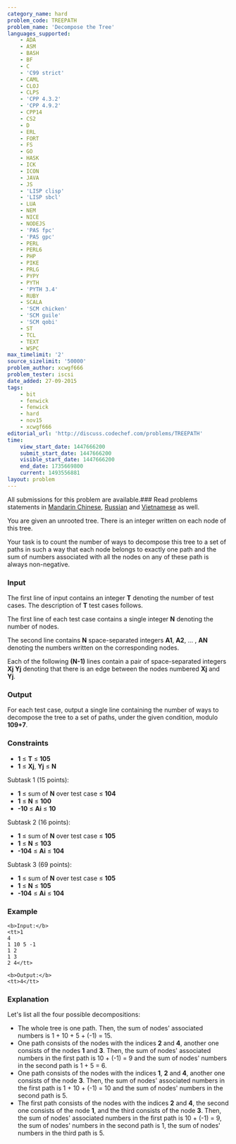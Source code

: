 ```yaml
---
category_name: hard
problem_code: TREEPATH
problem_name: 'Decompose the Tree'
languages_supported:
    - ADA
    - ASM
    - BASH
    - BF
    - C
    - 'C99 strict'
    - CAML
    - CLOJ
    - CLPS
    - 'CPP 4.3.2'
    - 'CPP 4.9.2'
    - CPP14
    - CS2
    - D
    - ERL
    - FORT
    - FS
    - GO
    - HASK
    - ICK
    - ICON
    - JAVA
    - JS
    - 'LISP clisp'
    - 'LISP sbcl'
    - LUA
    - NEM
    - NICE
    - NODEJS
    - 'PAS fpc'
    - 'PAS gpc'
    - PERL
    - PERL6
    - PHP
    - PIKE
    - PRLG
    - PYPY
    - PYTH
    - 'PYTH 3.4'
    - RUBY
    - SCALA
    - 'SCM chicken'
    - 'SCM guile'
    - 'SCM qobi'
    - ST
    - TCL
    - TEXT
    - WSPC
max_timelimit: '2'
source_sizelimit: '50000'
problem_author: xcwgf666
problem_tester: iscsi
date_added: 27-09-2015
tags:
    - bit
    - fenwick
    - fenwick
    - hard
    - nov15
    - xcwgf666
editorial_url: 'http://discuss.codechef.com/problems/TREEPATH'
time:
    view_start_date: 1447666200
    submit_start_date: 1447666200
    visible_start_date: 1447666200
    end_date: 1735669800
    current: 1493556881
layout: problem
---
```

All submissions for this problem are available.###  Read problems statements in [Mandarin Chinese](http://www.codechef.com/download/translated/NOV15/mandarin/TREEPATH.pdf), [Russian](http://www.codechef.com/download/translated/NOV15/russian/TREEPATH.pdf) and [Vietnamese](http://www.codechef.com/download/translated/NOV15/vietnmese/TREEPATH.pdf) as well.

You are given an unrooted tree. There is an integer written on each node of this tree.

Your task is to count the number of ways to decompose this tree to a set of paths in such a way that each node belongs to exactly one path and the sum of numbers associated with all the nodes on any of these path is always non-negative.

### Input

The first line of input contains an integer **T** denoting the number of test cases. The description of **T** test cases follows.

The first line of each test case contains a single integer **N** denoting the number of nodes.

The second line contains **N** space-separated integers **A1**, **A2**, ... , **AN** denoting the numbers written on the corresponding nodes.

Each of the following **(N-1)** lines contain a pair of space-separated integers **Xj Yj** denoting that there is an edge between the nodes numbered **Xj** and **Yj**.

### Output

For each test case, output a single line containing the number of ways to decompose the tree to a set of paths, under the given condition, modulo **109+7**.

### Constraints

- **1** ≤ **T** ≤ **105**
- **1** ≤ **Xj**, **Yj** ≤ **N**

Subtask 1 (15 points):

- **1** ≤ sum of **N** over test case ≤ **104**
- **1** ≤ **N** ≤ **100**
- **-10** ≤ **Ai** ≤ **10**

Subtask 2 (16 points):

- **1** ≤ sum of **N** over test case ≤ **105**
- **1** ≤ **N** ≤ **103**
- **-104** ≤ **Ai** ≤ **104**

Subtask 3 (69 points):

- **1** ≤ sum of **N** over test case ≤ **105**
- **1** ≤ **N** ≤ **105**
- **-104** ≤ **Ai** ≤ **104**

### Example

```
<b>Input:</b>
<tt>1
4
1 10 5 -1
1 2
1 3
2 4</tt>

<b>Output:</b>
<tt>4</tt>

```
### Explanation

Let's list all the four possible decompositions:

- The whole tree is one path. Then, the sum of nodes' associated numbers is 1 + 10 + 5 + (-1) = 15.
- One path consists of the nodes with the indices **2** and **4**, another one consists of the nodes **1** and **3**. Then, the sum of nodes' associated numbers in the first path is 10 + (-1) = 9 and the sum of nodes' numbers in the second path is 1 + 5 = 6.
- One path consists of the nodes with the indices **1**, **2** and **4**, another one consists of the node **3**. Then, the sum of nodes' associated numbers in the first path is 1 + 10 + (-1) = 10 and the sum of nodes' numbers in the second path is 5.
- The first path consists of the nodes with the indices **2** and **4**, the second one consists of the node **1**, and the third consists of the node **3**. Then, the sum of nodes' associated numbers in the first path is 10 + (-1) = 9, the sum of nodes' numbers in the second path is 1, the sum of nodes' numbers in the third path is 5.